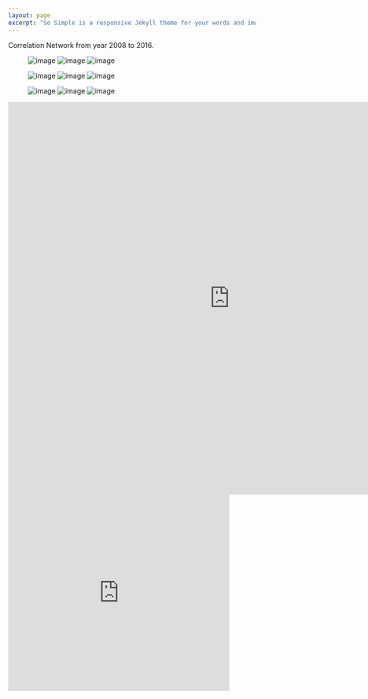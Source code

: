 ```yaml
---
layout: page
excerpt: "So Simple is a responsive Jekyll theme for your words and images."
---
```


Correlation Network from year 2008 to 2016.
<figure class="third">
	<img src="https://github.com/verali0816/aiyamaya/blob/master/images/corr_2008_m2.png?raw=true" alt="image">
	<img src="https://github.com/verali0816/aiyamaya/blob/master/images/corr_2009_m2.png?raw=true" alt="image">
	<img src="https://github.com/verali0816/aiyamaya/blob/master/images/corr_2010_m2.png?raw=true" alt="image">
</figure>
<figure class="third">
	<img src="https://github.com/verali0816/aiyamaya/blob/master/images/corr_2011_m2.png?raw=true" alt="image">
	<img src="https://github.com/verali0816/aiyamaya/blob/master/images/corr_2012_m2.png?raw=true" alt="image">
	<img src="https://github.com/verali0816/aiyamaya/blob/master/images/corr_2013_m2.png?raw=true" alt="image">
</figure>
<figure class="third">
	<img src="https://github.com/verali0816/aiyamaya/blob/master/images/corr_2014_m2.png?raw=true" alt="image">
	<img src="https://github.com/verali0816/aiyamaya/blob/master/images/corr_2015_m2.png?raw=true" alt="image">
	<img src="https://github.com/verali0816/aiyamaya/blob/master/images/corr_2016_m2.png?raw=true" alt="image">
</figure>

<iframe width="900" height="800" frameborder="0" scrolling="no" src="https://plot.ly/~wqli0816/32.embed"></iframe>

<iframe width="450" height="400" frameborder="0" scrolling="no" src="https://plot.ly/~wqli0816/22.embed"></iframe>
